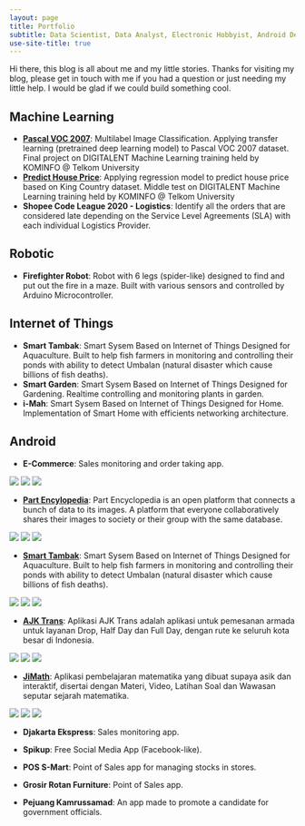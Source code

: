 ```yaml
---
layout: page
title: Portfolio
subtitle: Data Scientist, Data Analyst, Electronic Hobbyist, Android Developer, Electrical Engineer, Freelancer
use-site-title: true
---
```


Hi there, this blog is all about me and my little stories. Thanks for visiting my blog, please get in touch with me if you had a question or just needing my little help. I would be glad if we could build something cool.

## Machine Learning

- **[Pascal VOC 2007](https://github.com/faatihrifqi/Pascal-VOC-2007)**: Multilabel Image Classification. Applying transfer learning (pretrained deep learning model) to Pascal VOC 2007 dataset. Final project on DIGITALENT Machine Learning training held by KOMINFO @ Telkom University 
- **[Predict House Price](https://github.com/faatihrifqi/Predict-House-Price)**: Applying regression model to predict house price based on King Country dataset. Middle test on DIGITALENT Machine Learning training held by KOMINFO @ Telkom University
- **Shopee Code League 2020 - Logistics**: Identify all the orders that are considered late depending on the Service Level Agreements (SLA) with each individual Logistics Provider.

## Robotic

- **Firefighter Robot**: Robot with 6 legs (spider-like) designed to find and put out the fire in a maze. Built with various sensors and controlled by Arduino Microcontroller. 

## Internet of Things

- **Smart Tambak**: Smart Sysem Based on Internet of Things Designed for Aquaculture. Built to help fish farmers in monitoring and controlling their ponds with ability to detect Umbalan (natural disaster which cause billions of fish deaths).
- **Smart Garden**: Smart Sysem Based on Internet of Things Designed for Gardening. Realtime controlling and monitoring plants in garden.
- **i-Mah**: Smart Sysem Based on Internet of Things Designed for Home. Implementation of Smart Home with efficients networking architecture.

## Android

- **E-Commerce**: Sales monitoring and order taking app.

![](https://i.imgur.com/nsj5B6F.jpeg) ![](https://i.imgur.com/So60FbP.jpg) ![](https://i.imgur.com/G9N1pr5.png)

- **[Part Encylopedia](https://play.google.com/store/apps/details?id=com.faatih.partsencyclopedia)**: Part Encyclopedia is an open platform that connects a bunch of data to its images. A platform that everyone collaboratively shares their images to society or their group with the same database.

![](https://lh3.googleusercontent.com/Ex8gyYxcd-c9sRdhpkaDO0LR0A5C2fvvbUCp7g13i49w7keRAxqH3mopAg-qEJ1SXg=w720-h310-rw) ![](https://lh3.googleusercontent.com/96eeA73T4HuraNZYTp-NyzXeQErNPcCq9bjuqxQCPhD0PlSAQcQrIknj_cFm8NDuTpvC=w720-h310-rw) ![](https://lh3.googleusercontent.com/iForDWoZsuj5O8uXqaJUanBn2QJvBuTkc0we55Ne4aHxGw8nOu-K-sLh4q-xL07l7QA=w720-h310-rw)

- **[Smart Tambak](https://play.google.com/store/apps/details?id=com.faatih.smarttambak)**: Smart Sysem Based on Internet of Things Designed for Aquaculture. Built to help fish farmers in monitoring and controlling their ponds with ability to detect Umbalan (natural disaster which cause billions of fish deaths).

![](https://lh3.googleusercontent.com/gnnd0Y3JmkZsR9X9DPy4cumW6t7Hp0h03xhE0QF_aGEK2ELnrqqy16YAFJibfQVToVk=w720-h310-rw) ![](https://lh3.googleusercontent.com/TMZL-h0wyKp4kY2Vd7q002tJZCEAWUGIPUQJ9i1nbyx16Ub2YY2f86b7oBxtEtRKtmo=w720-h310-rw) ![](https://lh3.googleusercontent.com/a7sQ9uFHcd0u_kyd9V1kiSzHQ1_Zv-qBNyS_tIukRA92U-0tYNWKtt6_iq3UMb9vHU4=w720-h310-rw)

- **[AJK Trans](https://play.google.com/store/apps/details?id=com.ajktrans.tritech)**: Aplikasi AJK Trans adalah aplikasi untuk pemesanan armada untuk layanan Drop, Half Day dan Full Day, dengan rute ke seluruh kota besar di Indonesia.

![](https://lh3.googleusercontent.com/14qLHtHTsFQVJFAiyb2fT1lXL9mzBE8yp1uWU3a_4JUAp3ZHV3mZczbQ9_zzIAKDuw=w720-h310-rw) ![](https://lh3.googleusercontent.com/jjVqyJZQ3P2xlwktwOSuT5y6hZuOdm_des_TCwU263BO74yBmzfpfAUPfQ05I7e9BZQ=w720-h310-rw) ![](https://lh3.googleusercontent.com/LE2pZvyAO9l8fhDC056-4QKaf0k5OzWv8I_D_VfqI2MNoCdrmT5iLfAFSW_oAn8LgQ=w720-h310-rw)

- **[JiMath](https://play.google.com/store/apps/details?id=com.jimath.jimath)**: Aplikasi pembelajaran matematika yang dibuat supaya asik dan interaktif, disertai dengan Materi, Video, Latihan Soal dan Wawasan seputar sejarah matematika.

![](https://lh3.googleusercontent.com/VZznRRkqhLmzej_EEJvfqHQQeIsL1KQSOZpwfPXgwA8YrE1ieOCHB-H1b_hMK7I9HzA=w720-h310-rw) ![](https://lh3.googleusercontent.com/duSUL88KojwSch1XTM_XjR1RXrD-8WFsCSFeBWsx9dbsoQXozSJh7apXMFFKlqJ5vxZu=w720-h310-rw) ![](https://lh3.googleusercontent.com/6sv7JMM-nTqkjfhbWhG6JRdkpM4cUqezp_y9EGiHvavSswBFS92ODYLNlOj5k2OHD4s=w720-h310-rw)

- **Djakarta Ekspress**: Sales monitoring app.

- **Spikup**: Free Social Media App (Facebook-like).

- **POS S-Mart**: Point of Sales app for managing stocks in stores.

- **Grosir Rotan Furniture**: Point of Sales app.

- **Pejuang Kamrussamad**: An app made to promote a candidate for government officials.
